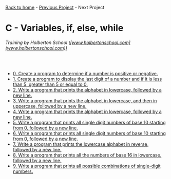 [Back to home](/README.md) - [Previous Project](/static_libraries/README.md) - Next Project

# C - Variables, if, else, while
###### Training by Holberton School ([www.holbertonschool.com](www.holbertonschool.com))
&nbsp;
- [0. Create a program to determine if a number is positive or negative.](0-positive_or_negative.c)
- [1. Create a program to display the last digit of a number and if it is less than 5, greater than 5 or equal to 0.](1-last_digit.c)
- [2. Write a program that prints the alphabet in lowercase, followed by a new line.](2-print_alphabet.c)
- [3. Write a program that prints the alphabet in lowercase, and then in uppercase, followed by a new line.](3-print_alphabets.c)
- [4. Write a program that prints the alphabet in lowercase, followed by a new line.](4-print_alphabt.c)
- [5. Write a program that prints all single digit numbers of base 10 starting from 0, followed by a new line.](5-print_numbers.c)
- [6. Write a program that prints all single digit numbers of base 10 starting from 0, followed by a new line.](6-print_numberz.c)
- [7. Write a program that prints the lowercase alphabet in reverse, followed by a new line.](7-print_tebahpla.c)
- [8. Write a program that prints all the numbers of base 16 in lowercase, followed by a new line.](8-print_base16.c)
- [9. Write a program that prints all possible combinations of single-digit numbers.](9-print_comb.c)
 
